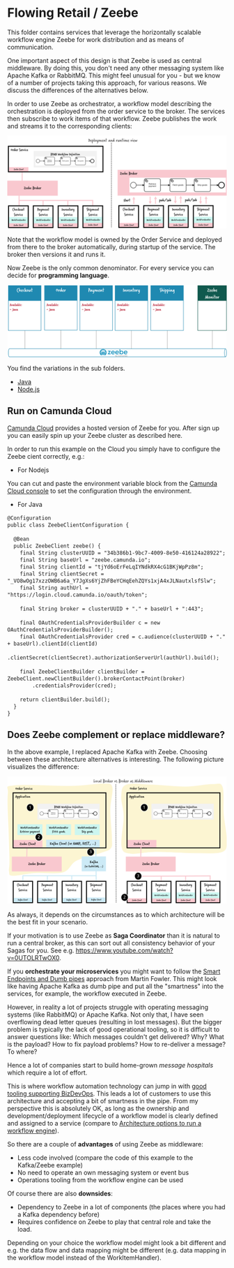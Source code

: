 # Flowing Retail / Zeebe

This folder contains services that leverage the horizontally scalable workflow engine Zeebe for work distribution and as means of communication.

One important aspect of this design is that Zeebe is used as central middleware. By doing this, you don't need any other messaging system like Apache Kafka or RabbitMQ. This might feel unusual for you - but we know of a number of projects taking this approach, for various reasons. We discuss the differences of the alternatives below.

In order to use Zeebe as orchestrator, a workflow model describing the orchestration is deployed from the order service to the broker. The services then subscribe to work items of that workflow. Zeebe publishes the work and streams it to the corresponding clients:

![Example](../docs/zeebe-example.png)

Note that the workflow model is owned by the Order Service and deployed from there to the broker automatically, during startup of the service. The broker then versions it and runs it.

Now Zeebe is the only common denominator. For every service you can decide for **programming language**.

![Microservices](../docs/zeebe-services.png)

You find the variations in the sub folders. 

* [Java](java/)
* [Node.js](nodejs/)

## Run on Camunda Cloud

[Camunda Cloud](https://camunda.io) provides a hosted version of Zeebe for you. After sign up you can easily spin up your Zeebe cluster as described here.

In order to run this example on the Cloud you simply have to configure the Zeebe cient correctly, e.g.: 

* For Nodejs

You can cut and paste the environment variable block from the [Camunda Cloud console](https://camunda.io) to set the configuration through the environment.

* For Java

```
@Configuration
public class ZeebeClientConfiguration {
  
  @Bean
  public ZeebeClient zeebe() {
    final String clusterUUID = "34b386b1-9bc7-4009-8e50-416124a28922";
    final String baseUrl = "zeebe.camunda.io";
    final String clientId = "tjYd6oErFeLqIYNdkRX4cG1BKjWpPz8m";
    final String clientSecret = "_VO8wOg17xzzOWB6a6a_Y7JgXs6YjZhFBeYCHqEehZQYs1xjA4xJLNautxlsfSlw";
    final String authUrl = "https://login.cloud.camunda.io/oauth/token";

    final String broker = clusterUUID + "." + baseUrl + ":443";

    final OAuthCredentialsProviderBuilder c = new OAuthCredentialsProviderBuilder();
    final OAuthCredentialsProvider cred = c.audience(clusterUUID + "." + baseUrl).clientId(clientId)
        .clientSecret(clientSecret).authorizationServerUrl(authUrl).build();

    final ZeebeClientBuilder clientBuilder = ZeebeClient.newClientBuilder().brokerContactPoint(broker)
        .credentialsProvider(cred);

    return clientBuilder.build();
  }
}
```

## Does Zeebe complement or replace middleware?

In the above example, I replaced Apache Kafka with Zeebe. Choosing between these architecture alternatives is interesting. The following picture visualizes the difference:

![Alternatives](../docs/zeebe-broker-alternatives.png)

As always, it depends on the circumstances as to which architecture will be the best fit in your scenario.

If your motivation is to use Zeebe as **Saga Coordinator** than it is natural to run a central broker, as this can sort out all consistency behavior of your Sagas for you. See e.g. https://www.youtube.com/watch?v=0UTOLRTwOX0.

If you **orchestrate your microservices** you might want to follow the [Smart Endpoints and Dumb pipes](https://martinfowler.com/articles/microservices.html#SmartEndpointsAndDumbPipes) approach from Martin Fowler. This might look like having Apache Kafka as dumb pipe and put all the "smartness" into the services, for example, the workflow executed in Zeebe.

However, in reality a lot of projects struggle with operating messaging systems (like RabbitMQ) or Apache Kafka. Not only that, I have seen overflowing dead letter queues (resulting in lost messages). But the bigger problem is typically the lack of good operational tooling, so it is difficult to answer questions like: Which messages couldn't get delivered? Why? What is the payload? How to fix payload problems? How to re-deliver a message? To where? 

Hence a lot of companies start to build home-grown *message hospitals* which require a lot of effort.

This is where workflow automation technology can jump in with [good tooling supporting BizDevOps](BizDevOps). This leads a lot of customers to use this architecture and accepting a bit of smartness in the pipe. From my perspective this is absolutely OK, as long as the ownership and development/deployment lifecycle of a workflow model is clearly defined and assigned to a service (compare to [Architecture options to run a workflow engine](https://blog.bernd-ruecker.com/architecture-options-to-run-a-workflow-engine-6c2419902d91)).

So there are a couple of **advantages** of using Zeebe as middleware:

* Less code involved (compare the code of this example to the Kafka/Zeebe example)
* No need to operate an own messaging system or event bus
* Operations tooling from the workflow engine can be used

Of course there are also **downsides**:

* Dependency to Zeebe in a lot of components (the places where you had a Kafka dependency before)
* Requires confidence on Zeebe to play that central role and take the load.

Depending on your choice the workflow model might look a bit different and e.g. the data flow and data mapping might be different (e.g. data mapping in the workflow model instead of the WorkItemHandler).
